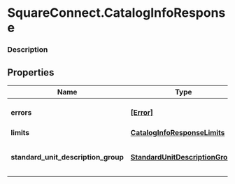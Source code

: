 # SquareConnect.CatalogInfoResponse

### Description



## Properties
Name | Type | Description | Notes
------------ | ------------- | ------------- | -------------
**errors** | [**[Error]**](Error.md) | The set of errors encountered. | [optional] 
**limits** | [**CatalogInfoResponseLimits**](CatalogInfoResponseLimits.md) |  | [optional] 
**standard_unit_description_group** | [**StandardUnitDescriptionGroup**](StandardUnitDescriptionGroup.md) | Names and abbreviations for standard units. | [optional] 


